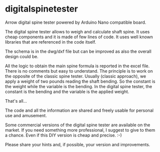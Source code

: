 # digitalspinetester
Arrow digital spine tester powered by Arduino Nano compatible board.

The digital spine tester allows to weigh and calculate shaft spine.
It uses cheap components and it is made of few lines of code.
It uses well known libraries that are referenced in the code itself.

The schema is in the dwg/dxf file but can be improved as also the overall design could be.

All the logic to obtain the main spine formula is reported in the excel file.
There is no comments but easy to understand.
The principle is to work on the opposite of the classic spine tester.
Usually (classic approach), we apply a weight of two pounds reading the shaft bending.
So the constant is the weight while the variable is the bending.
In the digital spine tester, the constant is the bending and the variable is the applied weight.

That's all...

The code and all the information are shared and freely usable for personal use and amusement.

Some commercial versions of the digital spine tester are available on the market.
If you need something more professional, I suggest to give to them a chance.
Even if this DIY version is cheap and precise. :-)

Please share your hints and, if possible, your version and improvements.


